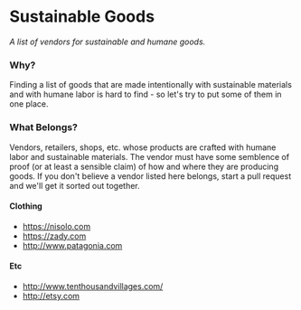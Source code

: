 # Sustainable Goods
*A list of vendors for sustainable and humane goods.*


### Why?
Finding a list of goods that are made intentionally with sustainable materials and with humane labor is hard to find - so let's try to put some of them in one place.



### What Belongs?
Vendors, retailers, shops, etc. whose products are crafted with humane labor and sustainable materials. The vendor must have some semblence of proof (or at least a sensible claim) of how and where they are producing goods. If you don't believe a vendor listed here belongs, start a pull request and we'll get it sorted out together.



#### Clothing
- https://nisolo.com
- https://zady.com
- http://www.patagonia.com

#### Etc
- http://www.tenthousandvillages.com/
- http://etsy.com
